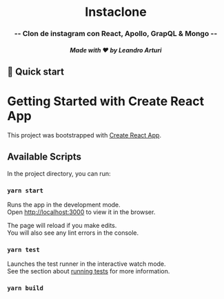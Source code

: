 
<h1 align="center">
  Instaclone
</h1>

<h3 align="center">
  -- Clon de instagram con React, Apollo, GrapQL & Mongo --
</h3>

<h5 align="center">
  Made with ❤️ by Leandro Arturi
</h5>

## 🚀 Quick start

# Getting Started with Create React App

This project was bootstrapped with [Create React App](https://github.com/facebook/create-react-app).

## Available Scripts

In the project directory, you can run:

### `yarn start`

Runs the app in the development mode.\
Open [http://localhost:3000](http://localhost:3000) to view it in the browser.

The page will reload if you make edits.\
You will also see any lint errors in the console.

### `yarn test`

Launches the test runner in the interactive watch mode.\
See the section about [running tests](https://facebook.github.io/create-react-app/docs/running-tests) for more information.

### `yarn build`
